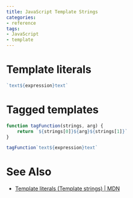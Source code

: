 ```yaml
---
title: JavaScript Template Strings
categories:
- reference
tags:
- JavaScript
- template
---
```

# Template literals
```js
`text${expression}text`
```

# Tagged templates
```js
function tagFunction(strings, arg) {
    return `${strings[0]}${arg}${strings[1]}`
}

tagFunction`text${expression}text`
```

# See Also
- [Template literals (Template strings) | MDN](https://developer.mozilla.org/en-US/docs/Web/JavaScript/Reference/Template_literals "Template literals (Template strings) | MDN")